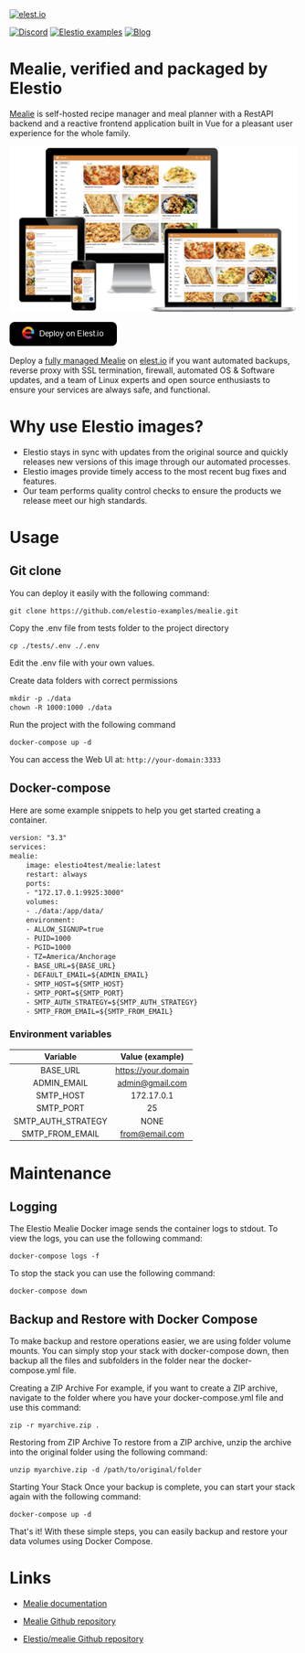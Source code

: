 <a href="https://elest.io">
  <img src="https://elest.io/images/elestio.svg" alt="elest.io" width="150" height="75">
</a>

[![Discord](https://img.shields.io/static/v1.svg?logo=discord&color=f78A38&labelColor=083468&logoColor=ffffff&style=for-the-badge&label=Discord&message=community)](https://discord.gg/4T4JGaMYrD "Get instant assistance and engage in live discussions with both the community and team through our chat feature.")
[![Elestio examples](https://img.shields.io/static/v1.svg?logo=github&color=f78A38&labelColor=083468&logoColor=ffffff&style=for-the-badge&label=github&message=open%20source)](https://github.com/elestio-examples "Access the source code for all our repositories by viewing them.")
[![Blog](https://img.shields.io/static/v1.svg?color=f78A38&labelColor=083468&logoColor=ffffff&style=for-the-badge&label=elest.io&message=Blog)](https://blog.elest.io "Latest news about elestio, open source software, and DevOps techniques.")

# Mealie, verified and packaged by Elestio

[Mealie](https://nightly.mealie.io/) is self-hosted recipe manager and meal planner with a RestAPI backend and a reactive frontend application built in Vue for a pleasant user experience for the whole family.

<img src="https://raw.githubusercontent.com/elestio-examples/mealie/main/mealie.png" alt="mealie" width="800">

[![deploy](https://github.com/elestio-examples/mealie/raw/main/deploy-on-elestio.png)](https://dash.elest.io/deploy?source=cicd&social=dockerCompose&url=https://github.com/elestio-examples/mealie)

Deploy a <a target="_blank" href="https://elest.io/open-source/mealie">fully managed Mealie</a> on <a target="_blank" href="https://elest.io/">elest.io</a> if you want automated backups, reverse proxy with SSL termination, firewall, automated OS & Software updates, and a team of Linux experts and open source enthusiasts to ensure your services are always safe, and functional.

# Why use Elestio images?

- Elestio stays in sync with updates from the original source and quickly releases new versions of this image through our automated processes.
- Elestio images provide timely access to the most recent bug fixes and features.
- Our team performs quality control checks to ensure the products we release meet our high standards.

# Usage

## Git clone

You can deploy it easily with the following command:

    git clone https://github.com/elestio-examples/mealie.git

Copy the .env file from tests folder to the project directory

    cp ./tests/.env ./.env

Edit the .env file with your own values.

Create data folders with correct permissions

    mkdir -p ./data
    chown -R 1000:1000 ./data

Run the project with the following command

    docker-compose up -d

You can access the Web UI at: `http://your-domain:3333`

## Docker-compose

Here are some example snippets to help you get started creating a container.

    version: "3.3"
    services:
    mealie:
        image: elestio4test/mealie:latest
        restart: always
        ports:
        - "172.17.0.1:9925:3000"
        volumes:
        - ./data:/app/data/
        environment:
        - ALLOW_SIGNUP=true
        - PUID=1000
        - PGID=1000
        - TZ=America/Anchorage
        - BASE_URL=${BASE_URL}
        - DEFAULT_EMAIL=${ADMIN_EMAIL}
        - SMTP_HOST=${SMTP_HOST}
        - SMTP_PORT=${SMTP_PORT}
        - SMTP_AUTH_STRATEGY=${SMTP_AUTH_STRATEGY}
        - SMTP_FROM_EMAIL=${SMTP_FROM_EMAIL}

### Environment variables

|      Variable      |   Value (example)   |
| :----------------: | :-----------------: |
|      BASE_URL      | https://your.domain |
|    ADMIN_EMAIL     |   admin@gmail.com   |
|     SMTP_HOST      |     172.17.0.1      |
|     SMTP_PORT      |         25          |
| SMTP_AUTH_STRATEGY |        NONE         |
|  SMTP_FROM_EMAIL   |   from@email.com    |

# Maintenance

## Logging

The Elestio Mealie Docker image sends the container logs to stdout. To view the logs, you can use the following command:

    docker-compose logs -f

To stop the stack you can use the following command:

    docker-compose down

## Backup and Restore with Docker Compose

To make backup and restore operations easier, we are using folder volume mounts. You can simply stop your stack with docker-compose down, then backup all the files and subfolders in the folder near the docker-compose.yml file.

Creating a ZIP Archive
For example, if you want to create a ZIP archive, navigate to the folder where you have your docker-compose.yml file and use this command:

    zip -r myarchive.zip .

Restoring from ZIP Archive
To restore from a ZIP archive, unzip the archive into the original folder using the following command:

    unzip myarchive.zip -d /path/to/original/folder

Starting Your Stack
Once your backup is complete, you can start your stack again with the following command:

    docker-compose up -d

That's it! With these simple steps, you can easily backup and restore your data volumes using Docker Compose.

# Links

- <a target="_blank" href="https://nightly.mealie.io/documentation/getting-started/introduction/">Mealie documentation</a>

- <a target="_blank" href="https://github.com/hay-kot/mealie/">Mealie Github repository</a>

- <a target="_blank" href="https://github.com/elestio-examples/mealie">Elestio/mealie Github repository</a>
